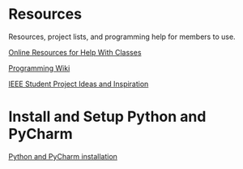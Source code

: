 # Resources
Resources, project lists, and programming help for members to use.

[Online Resources for Help With Classes](https://github.com/IEEE-CMICH/Reasources/blob/master/Online%20Reasources%20for%20Classes.md)

[Programming Wiki](https://github.com/IEEE-CMICH/Reasources/blob/master/Programming%20Wiki.md)

[IEEE Student Project Ideas and Inspiration](https://github.com/IEEE-CMICH/Resources/blob/master/Project%20List.md)

# Install and Setup Python and PyCharm

[Python and PyCharm installation](https://github.com/IEEE-CMICH/Reasources/blob/master/Python%20install.md)
